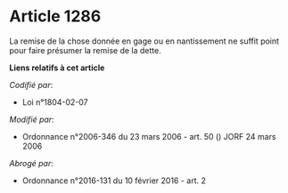 # Article 1286

La remise de la chose donnée en gage ou en nantissement ne suffit point pour faire présumer la remise de la dette.

**Liens relatifs à cet article**

_Codifié par_:

  - Loi n°1804-02-07

_Modifié par_:

  - Ordonnance n°2006-346 du 23 mars 2006 - art. 50 () JORF 24 mars 2006

_Abrogé par_:

  - Ordonnance n°2016-131 du 10 février 2016 - art. 2
